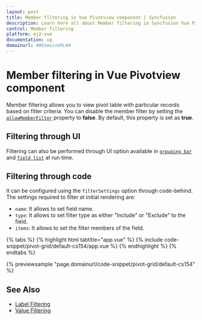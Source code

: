 ```yaml
---
layout: post
title: Member filtering in Vue Pivotview component | Syncfusion
description: Learn here all about Member filtering in Syncfusion Vue Pivotview component of Syncfusion Essential JS 2 and more.
control: Member filtering 
platform: ej2-vue
documentation: ug
domainurl: ##DomainURL##
---
```


# Member filtering in Vue Pivotview component

Member filtering allows you to view pivot table with particular records based on filter criteria. You can disable the member filter by setting the [`allowMemberFilter`](https://ej2.syncfusion.com/vue/documentation/api/pivotview/dataSourceSettings/#allowmemberfilter) property to **false**. By default, this property is set as **true**.

## Filtering through UI

Filtering can also be performed through UI option available in [`grouping bar`](./grouping-bar) and [`field list`](./field-list) at run time.

## Filtering through code

It can be configured using the `filterSettings` option through code-behind. The settings required to filter at initial rendering are:
* `name`: It allows to set field name.
* `type`: It allows to set filter type as either "Include" or "Exclude" to the field.
* `items`: It allows to set the filter members of the field.

{% tabs %}
{% highlight html tabtitle="app.vue" %}
{% include code-snippet/pivot-grid/default-cs154/app.vue %}
{% endhighlight %}
{% endtabs %}
        
{% previewsample "page.domainurl/code-snippet/pivot-grid/default-cs154" %}

## See Also

* [Label Filtering](./label-filtering)
* [Value Filtering](./value-filtering)